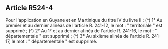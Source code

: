 ## Article R524-4

Pour l'application en Guyane et en Martinique du titre IV du livre II : (^)
1° Au premier et au dernier alinéas de l'article R. 241-12, le mot : " territoriale " est supprimé ; (^)
2° Au 1° et au dernier alinéa de l'article R. 241-16, le mot : " départementale " est supprimé ; (^)
3° Au sixième alinéa de l'article R. 241-17, le mot : " départementale " est supprimé.

